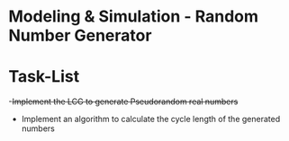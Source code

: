 # Modeling & Simulation - Random Number Generator


# Task-List
-~~Implement the LCG to generate Pseudorandom real numbers~~
-  Implement an algorithm to calculate the cycle length of the generated numbers

